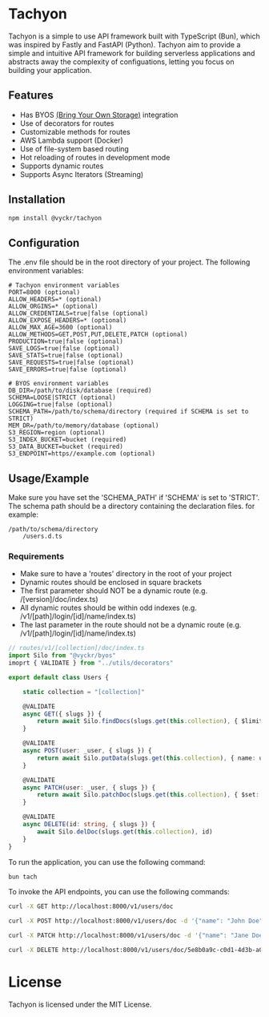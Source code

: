 # Tachyon

Tachyon is a simple to use API framework built with TypeScript (Bun), which was inspired by Fastly  and FastAPI (Python). Tachyon aim to provide a simple and intuitive API framework for building serverless applications and abstracts away the complexity of configuations, letting you focus on building your application.

## Features

- Has BYOS [(Bring Your Own Storage)](https://github.com/Chidelma/BYOS) integration
- Use of decorators for routes
- Customizable methods for routes
- AWS Lambda support (Docker)
- Use of file-system based routing
- Hot reloading of routes in development mode
- Supports dynamic routes
- Supports Async Iterators (Streaming)

## Installation

```bash
npm install @vyckr/tachyon
```

## Configuration

The .env file should be in the root directory of your project. The following environment variables:
```
# Tachyon environment variables
PORT=8000 (optional)
ALLOW_HEADERS=* (optional)
ALLOW_ORGINS=* (optional)
ALLOW_CREDENTIALS=true|false (optional)
ALLOW_EXPOSE_HEADERS=* (optional)
ALLOW_MAX_AGE=3600 (optional)
ALLOW_METHODS=GET,POST,PUT,DELETE,PATCH (optional)
PRODUCTION=true|false (optional)
SAVE_LOGS=true|false (optional)
SAVE_STATS=true|false (optional)
SAVE_REQUESTS=true|false (optional)
SAVE_ERRORS=true|false (optional)

# BYOS environment variables
DB_DIR=/path/to/disk/database (required)
SCHEMA=LOOSE|STRICT (optional)
LOGGING=true|false (optional)
SCHEMA_PATH=/path/to/schema/directory (required if SCHEMA is set to STRICT)
MEM_DR=/path/to/memory/database (optional)
S3_REGION=region (optional)
S3_INDEX_BUCKET=bucket (required)
S3_DATA_BUCKET=bucket (required)
S3_ENDPOINT=https//example.com (optional)
```

## Usage/Example

Make sure you have set the 'SCHEMA_PATH' if 'SCHEMA' is set to 'STRICT'. The schema path should be a directory containing the declaration files. for example:

```
/path/to/schema/directory
    /users.d.ts
```
### Requirements
- Make sure to have a 'routes' directory in the root of your project
- Dynamic routes should be enclosed in square brackets
- The first parameter should NOT be a dynamic route (e.g. /[version]/doc/index.ts)
- All dynamic routes should be within odd indexes (e.g. /v1/[path]/login/[id]/name/index.ts)
- The last parameter in the route should not be a dynamic route (e.g. /v1/[path]/login/[id]/name/index.ts)

```typescript
// routes/v1/[collection]/doc/index.ts
import Silo from "@vyckr/byos"
imoprt { VALIDATE } from "../utils/decorators"

export default class Users {

    static collection = "[collection]"

    @VALIDATE
    async GET({ slugs }) {
        return await Silo.findDocs(slugs.get(this.collection), { $limit: 10 })
    }

    @VALIDATE
    async POST(user: _user, { slugs }) {
        return await Silo.putData(slugs.get(this.collection), { name: user.name, age: user.age })
    }

    @VALIDATE
    async PATCH(user: _user, { slugs }) {
        return await Silo.patchDoc(slugs.get(this.collection), { $set: { name: user.name, age: user.age } })
    }

    @VALIDATE
    async DELETE(id: string, { slugs }) {
        await Silo.delDoc(slugs.get(this.collection), id)
    }   
}
```

To run the application, you can use the following command:

```bash 
bun tach
```

To invoke the API endpoints, you can use the following commands:

```bash
curl -X GET http://localhost:8000/v1/users/doc
```

```bash
curl -X POST http://localhost:8000/v1/users/doc -d '{"name": "John Doe", "age": 30}'
```

```bash
curl -X PATCH http://localhost:8000/v1/users/doc -d '{"name": "Jane Doe", "age": 31}'
```

```bash
curl -X DELETE http://localhost:8000/v1/users/doc/5e8b0a9c-c0d1-4d3b-a0b1-e2d8e0e9a1c0
```

# License

Tachyon is licensed under the MIT License.